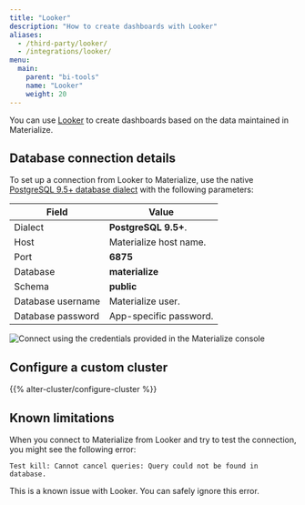 ```yaml
---
title: "Looker"
description: "How to create dashboards with Looker"
aliases:
  - /third-party/looker/
  - /integrations/looker/
menu:
  main:
    parent: "bi-tools"
    name: "Looker"
    weight: 20
---
```


You can use [Looker](https://cloud.google.com/looker-bi) to create dashboards
based on the data maintained in Materialize.

## Database connection details

To set up a connection from Looker to Materialize, use the native
[PostgreSQL 9.5+ database dialect](https://cloud.google.com/looker/docs/db-config-postgresql)
with the following parameters:

Field                  | Value
---------------------- | ----------------
Dialect                | **PostgreSQL 9.5+**.
Host                   | Materialize host name.
Port                   | **6875**
Database               | **materialize**
Schema                 | **public**
Database username      | Materialize user.
Database password      | App-specific password.

![Connect using the credentials provided in the Materialize console](https://github-production-user-asset-6210df.s3.amazonaws.com/21223421/272911799-2525c5ae-4594-4d33-bdfa-c20af835c7c5.png)

## Configure a custom cluster

{{% alter-cluster/configure-cluster %}}

## Known limitations

When you connect to Materialize from Looker and try to test the connection, you
might see the following error:

```
Test kill: Cannot cancel queries: Query could not be found in database.
```

This is a known issue with Looker. You can safely ignore this error.
